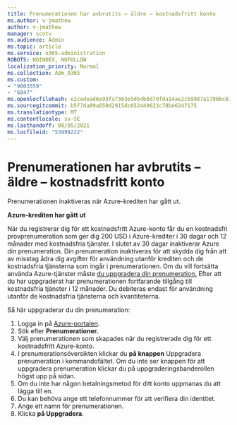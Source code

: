 ```yaml
---
title: Prenumerationen har avbrutits – äldre – kostnadsfritt konto
ms.author: v-jmathew
author: v-jmathew
manager: scotv
ms.audience: Admin
ms.topic: article
ms.service: o365-administration
ROBOTS: NOINDEX, NOFOLLOW
localization_priority: Normal
ms.collection: Adm_O365
ms.custom:
- "9003559"
- "6847"
ms.openlocfilehash: e2cedead6e93fa7303e5d54b8d79fda14ae2cb9987a17986c6327ac78189c4e4
ms.sourcegitcommit: b5f7da89a650d2915dc652449623c78be6247175
ms.translationtype: MT
ms.contentlocale: sv-SE
ms.lasthandoff: 08/05/2021
ms.locfileid: "53999222"
---
```

# <a name="subscription-cancelled---legacy---free-account"></a>Prenumerationen har avbrutits – äldre – kostnadsfritt konto

Prenumerationen inaktiveras när Azure-krediten har gått ut.

**Azure-krediten har gått ut**

När du registrerar dig för ett kostnadsfritt Azure-konto får du en kostnadsfri provprenumeration som ger dig 200 USD i Azure-krediter i 30 dagar och 12 månader med kostnadsfria tjänster. I slutet av 30 dagar inaktiverar Azure din prenumeration. Din prenumeration inaktiveras för att skydda dig från att av misstag ådra dig avgifter för användning utanför krediten och de kostnadsfria tjänsterna som ingår i prenumerationen. Om du vill fortsätta använda Azure-tjänster måste [du uppgradera din prenumeration.](https://docs.microsoft.com/azure/cost-management-billing/manage/upgrade-azure-subscription) Efter att du har uppgraderat har prenumerationen fortfarande tillgång till kostnadsfria tjänster i 12 månader. Du debiteras endast för användning utanför de kostnadsfria tjänsterna och kvantiteterna.

Så här uppgraderar du din prenumeration:

1. Logga in på [Azure-portalen](https://portal.azure.com/).
2. Sök efter **Prenumerationer.**
3. Välj prenumerationen som skapades när du registrerade dig för ett kostnadsfritt Azure-konto.
4. I prenumerationsöversikten klickar du **på knappen** Uppgradera prenumeration i kommandofältet. Om du inte ser knappen för att uppgradera prenumeration klickar du på uppgraderingsbanderollen högst upp på sidan.
5. Om du inte har någon betalningsmetod för ditt konto uppmanas du att lägga till en.
6. Du kan behöva ange ett telefonnummer för att verifiera din identitet.
7. Ange ett namn för prenumerationen.
8. Klicka  **på Uppgradera**.
